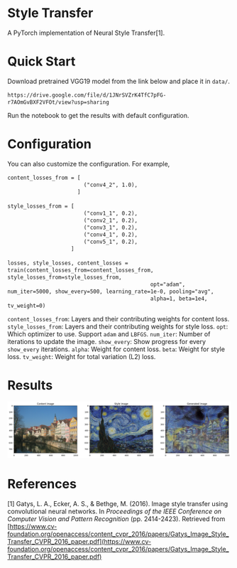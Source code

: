 # Style Transfer
A PyTorch implementation of Neural Style Transfer[1].


# Quick Start
Download pretrained VGG19 model from the link below and place it in `data/`.
```
https://drive.google.com/file/d/1JNrSVZrK4TfC7pFG-r7AOmGvBXF2VFOt/view?usp=sharing
```
Run the notebook to get the results with default configuration.

# Configuration
You can also customize the configuration. For example,
```
content_losses_from = [
                        ("conv4_2", 1.0),
                      ]

style_losses_from = [
                        ("conv1_1", 0.2),
                        ("conv2_1", 0.2),
                        ("conv3_1", 0.2),
                        ("conv4_1", 0.2),
                        ("conv5_1", 0.2),
                    ]

losses, style_losses, content_losses = train(content_losses_from=content_losses_from, style_losses_from=style_losses_from,
                                             opt="adam", num_iter=5000, show_every=500, learning_rate=1e-0, pooling="avg",
                                             alpha=1, beta=1e4, tv_weight=0)
```

`content_losses_from`: Layers and their contributing weights for content loss.
`style_losses_from`: Layers and their contributing weights for style loss.
`opt`: Which optimizer to use. Support `adam` and `LBFGS`.
`num_iter`: Number of iterations to update the image.
`show_every`: Show progress for every `show_every` iterations.
`alpha`: Weight for content loss.
`beta`: Weight for style loss.
`tv_weight`: Weight for total variation (L2) loss.

# Results
![Output](./output.png)

# References
[1] Gatys, L. A., Ecker, A. S., & Bethge, M. (2016). Image style transfer using convolutional neural networks. In *Proceedings of the IEEE Conference on Computer Vision and Pattern Recognition* (pp. 2414-2423). Retrieved from [https://www.cv-foundation.org/openaccess/content_cvpr_2016/papers/Gatys_Image_Style_Transfer_CVPR_2016_paper.pdf](https://www.cv-foundation.org/openaccess/content_cvpr_2016/papers/Gatys_Image_Style_Transfer_CVPR_2016_paper.pdf)
